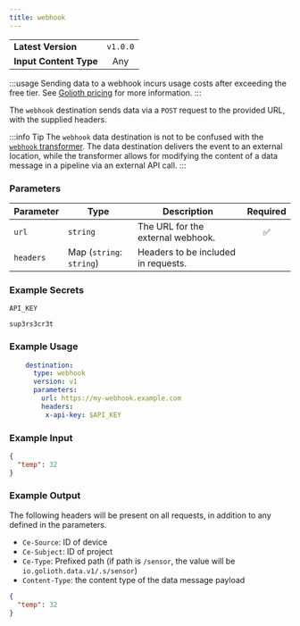 ```yaml
---
title: webhook
---
```


|   |   |
|---|:---:|
|__Latest Version__| `v1.0.0` |
|__Input Content Type__| Any |

:::usage
Sending data to a webhook incurs usage costs after exceeding the free tier. See
[Golioth pricing](https://golioth.io/pricing) for more information.
:::

The `webhook` destination sends data via a `POST` request to the provided URL,
with the supplied headers.

:::info Tip
The `webhook` data destination is not to be confused with the [`webhook`
transformer](/data-routing/transformers/webhook). The data destination delivers
the event to an external location, while the transformer allows for modifying
the content of a data message in a pipeline via an external API call.
:::

### Parameters

|Parameter|Type|Description|Required|
|---|---|---|:---:|
|`url`|`string`| The URL for the external webhook. |✅|
|`headers`| Map (`string`: `string`)| Headers to be included in requests. ||

### Example Secrets

`API_KEY`
```
sup3rs3cr3t
```

### Example Usage

```yaml
    destination:
      type: webhook
      version: v1
      parameters:
        url: https://my-webhook.example.com
        headers:
         x-api-key: $API_KEY
```

### Example Input

```json
{
  "temp": 32
}
```

### Example Output

The following headers will be present on all requests, in addition to any
defined in the parameters.

- `Ce-Source`: ID of device
- `Ce-Subject`: ID of project
- `Ce-Type`: Prefixed path (if path is `/sensor`, the value will be
  `io.golioth.data.v1/.s/sensor`)
- `Content-Type`: the content type of the data message payload

```json
{
  "temp": 32
}
```
